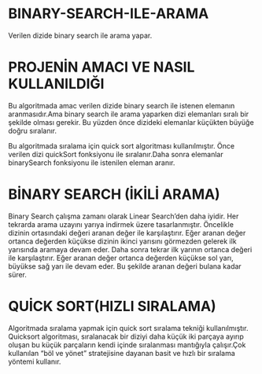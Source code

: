 # BINARY-SEARCH-ILE-ARAMA
Verilen dizide binary search ile arama yapar.
# PROJENİN AMACI VE NASIL KULLANILDIĞI
Bu algoritmada amac verilen dizide binary search ile istenen elemanın aranmasıdır.Ama binary search ile arama yaparken dizi elemanları
sıralı bir şekilde olması gerekir.
Bu yüzden önce dizideki elemanlar küçükten büyüğe doğru sıralanır.


Bu algoritmada sıralama için quick sort algoritması kullanılmıştır.
Önce verilen dizi quickSort fonksiyonu ile sıralanır.Daha sonra elemanlar binarySearch fonksiyonu ile istenilen eleman aranır.

# BİNARY SEARCH (İKİLİ ARAMA)
Binary Search çalışma zamanı olarak Linear Search’den daha iyidir. Her tekrarda arama uzayını yarıya indirmek üzere tasarlanmıştır. Öncelikle dizinin ortasındaki değeri aranan değer ile karşılaştırır. Eğer aranan değer ortanca değerden küçükse dizinin ikinci yarısını görmezden gelerek ilk yarısında aramaya devam eder. Daha sonra tekrar ilk yarının ortanca değeri ile karşılaştırır. Eğer aranan değer ortanca değerden küçükse sol yarı, büyükse sağ yarı ile devam eder. Bu şekilde aranan değeri bulana kadar sürer.

# QUİCK SORT(HIZLI SIRALAMA)
Algoritmada sıralama yapmak için quick sort sıralama tekniği kullanılmıştır.
Quicksort algoritması, sıralanacak bir diziyi daha küçük iki parçaya ayırıp oluşan bu küçük parçaların kendi içinde sıralanması mantığıyla çalışır.Çok kullanılan “böl ve yönet” stratejisine dayanan basit ve hızlı bir sıralama yöntemi kullanır.
